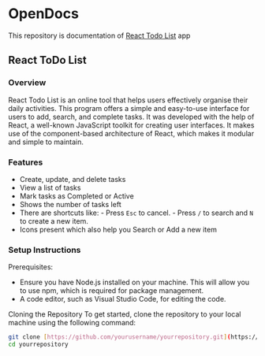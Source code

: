 # OpenDocs
This repository is documentation of [React Todo List](https://github.com/kabirbaidhya/react-todo-app) app

## React ToDo List
### Overview
React Todo List is an online tool that helps users effectively organise their daily activities. This program offers a simple and easy-to-use interface for users to add, search, and complete tasks. It was developed with the help of React, a well-known JavaScript toolkit for creating user interfaces. It makes use of the component-based architecture of React, which makes it modular and simple to maintain.

### Features
- Create, update, and delete tasks
- View a list of tasks
- Mark tasks as Completed or Active
- Shows the number of tasks left
- There are shortcuts like:
         - Press `Esc` to cancel.
         - Press `/` to search and `N` to create a new item.
- Icons present which also help you Search or Add a new item
  
### Setup Instructions
Prerequisites:
- Ensure you have Node.js installed on your machine. This will allow you to use npm, which is required for package management.
- A code editor, such as Visual Studio Code, for editing the code.

Cloning the Repository To get started, clone the repository to your local machine using the following command:
```bash
git clone [https://github.com/yourusername/yourrepository.git](https://github.com/kabirbaidhya/react-todo-app.git)
cd yourrepository
```




